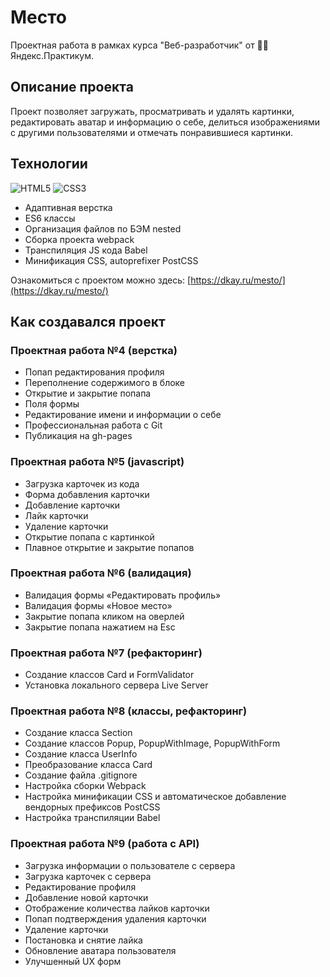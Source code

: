 # Место
Проектная работа в рамках курса "Веб-разработчик" от :man_student: Яндекс.Практикум.

## Описание проекта
Проект позволяет загружать, просматривать и удалять картинки, редактировать аватар и информацию о себе, делиться изображениями с другими пользователями и отмечать понравившиеся картинки.

## Технологии
![HTML5](https://img.shields.io/badge/HTML-HTML5-red?logo=HTML5&style=flat)
![CSS3](https://img.shields.io/badge/CSS-CSS3-green?logo=CSS3&style=flat)
- Адаптивная верстка
- ES6 классы
- Организация файлов по БЭМ nested
- Сборка проекта webpack
- Транспиляция JS кода Babel
- Минификация CSS, autoprefixer PostCSS

Ознакомиться с проектом можно здесь: [https://dkay.ru/mesto/](https://dkay.ru/mesto/)

## Как создавался проект
### Проектная работа №4 (верстка)
- Попап редактирования профиля
- Переполнение содержимого в блоке
- Открытие и закрытие попапа
- Поля формы
- Редактирование имени и информации о себе
- Профессиональная работа с Git
- Публикация на gh-pages

### Проектная работа №5 (javascript)
- Загрузка карточек из кода
- Форма добавления карточки
- Добавление карточки
- Лайк карточки
- Удаление карточки
- Открытие попапа с картинкой
- Плавное открытие и закрытие попапов

### Проектная работа №6 (валидация)
- Валидация формы «Редактировать профиль»
- Валидация формы «Новое место»
- Закрытие попапа кликом на оверлей
- Закрытие попапа нажатием на Esc

### Проектная работа №7 (рефакторинг)
- Создание классов Card и FormValidator
- Установка локального сервера Live Server

### Проектная работа №8 (классы, рефакторинг)
- Создание класса Section
- Создание классов Popup, PopupWithImage, PopupWithForm
- Создание класса UserInfo
- Преобразование класса Card
- Создание файла .gitignore
- Настройка сборки Webpack
- Настройка минификации CSS и автоматическое добавление вендорных префиксов PostCSS
- Настройка транспиляции Babel

### Проектная работа №9 (работа с API)
- Загрузка информации о пользователе с сервера
- Загрузка карточек с сервера
- Редактирование профиля
- Добавление новой карточки
- Отображение количества лайков карточки
- Попап подтверждения удаления карточки
- Удаление карточки
- Постановка и снятие лайка
- Обновление аватара пользователя
- Улучшенный UX форм
